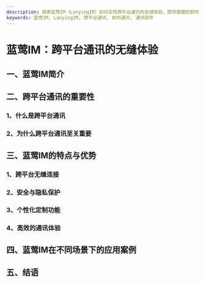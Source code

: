```yaml
---
description: 探索蓝莺IM（LanyingIM）如何实现跨平台通讯的无缝体验，提供便捷的即时通讯功能。了解其特点和优势。
keywords: 蓝莺IM, LanyingIM, 跨平台通讯, 即时通讯, 通讯软件
---
```


# 蓝莺IM：跨平台通讯的无缝体验

## 一、蓝莺IM简介

## 二、跨平台通讯的重要性
### 1、什么是跨平台通讯
### 2、为什么跨平台通讯至关重要

## 三、蓝莺IM的特点与优势
### 1、跨平台无缝连接
### 2、安全与隐私保护
### 3、个性化定制功能
### 4、高效的通讯体验

## 四、蓝莺IM在不同场景下的应用案例

## 五、结语
